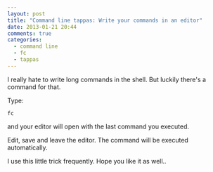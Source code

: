 ```yaml
---
layout: post
title: "Command line tappas: Write your commands in an editor"
date: 2013-01-21 20:44
comments: true
categories: 
  - command line
  - fc
  - tappas
---
```


I really hate to write long commands in the shell. But luckily there's a command for that.

Type:

    fc

and your editor will open with the last command you executed.

Edit, save and leave the editor. The command will be executed
automatically.

I use this little trick frequently. Hope you like it as well..
